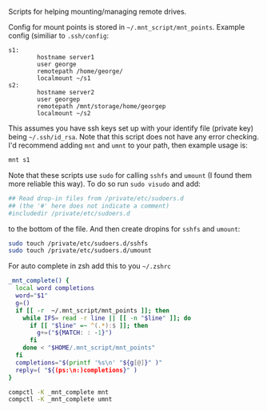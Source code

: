 Scripts for helping mounting/managing remote drives.

Config for mount points is stored in `~/.mnt_script/mnt_points`.
Example config (similiar to `.ssh/config`:

```
s1:
        hostname server1
        user george
        remotepath /home/george/
        localmount ~/s1
s2:
        hostname server2
        user georgep
        remotepath /mnt/storage/home/georgep
        localmount ~/s2
```
This assumes you have ssh keys set up with your identify file (private key) being `~/.ssh/id_rsa`.
Note that this script does not have any error checking.
I'd recommend adding `mnt` and `umnt` to your path, then example usage is:
```bash
mnt s1
```
Note that these scripts use `sudo` for calling `sshfs` and `umount` (I found them more reliable this way).
To do so run `sudo visudo` and add:
```bash
## Read drop-in files from /private/etc/sudoers.d
## (the '#' here does not indicate a comment)
#includedir /private/etc/sudoers.d
```
to the bottom of the file.
And then create dropins for `sshfs` and `umount`:
```bash
sudo touch /private/etc/sudoers.d/sshfs
sudo touch /private/etc/sudoers.d/umount
```

For auto complete in zsh add this to you `~/.zshrc`
```bash
_mnt_complete() {
  local word completions
  word="$1"
  g=()
  if [[ -r  ~/.mnt_script/mnt_points ]]; then
    while IFS= read -r line || [[ -n "$line" ]]; do
      if [[ "$line" =~ ^(.*):$ ]]; then
        g+=("${MATCH: : -1}")
      fi
    done < "$HOME/.mnt_script/mnt_points"
  fi
  completions="$(printf '%s\n' "${g[@]}" )"
  reply=( "${(ps:\n:)completions}" )
}

compctl -K _mnt_complete mnt
compctl -K _mnt_complete umnt
```